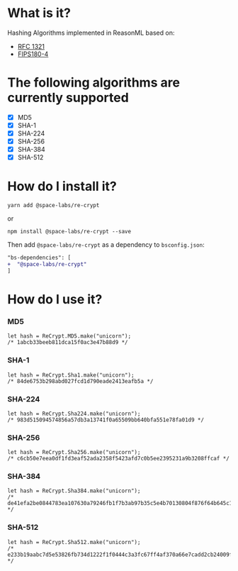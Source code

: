 # What is it?

Hashing Algorithms implemented in ReasonML based on:

- [RFC 1321](https://tools.ietf.org/html/rfc1321)
- [FIPS180-4](https://nvlpubs.nist.gov/nistpubs/FIPS/NIST.FIPS.180-4.pdf)

# The following algorithms are currently supported

- [x] MD5
- [x] SHA-1
- [x] SHA-224
- [x] SHA-256
- [x] SHA-384
- [x] SHA-512

# How do I install it?

```
yarn add @space-labs/re-crypt
```

or

```
npm install @space-labs/re-crypt --save
```

Then add `@space-labs/re-crypt` as a dependency to `bsconfig.json`:

```diff
"bs-dependencies": [
+  "@space-labs/re-crypt"
]
```

# How do I use it?

### MD5

```reason
let hash = ReCrypt.MD5.make("unicorn");
/* 1abcb33beeb811dca15f0ac3e47b88d9 */
```

### SHA-1

```reason
let hash = ReCrypt.Sha1.make("unicorn");
/* 84de6753b298abd027fcd1d790eade2413eafb5a */
```

### SHA-224

```reason
let hash = ReCrypt.Sha224.make("unicorn");
/* 983d515094574856a57db3a13741f0a65509bb640bfa551e78fa01d9 */
```

### SHA-256

```reason
let hash = ReCrypt.Sha256.make("unicorn");
/* c6cb50e7eea0df1fd3eaf52ada2358f5423afd7c0b5ee2395231a9b3208ffcaf */
```

### SHA-384

```reason
let hash = ReCrypt.Sha384.make("unicorn");
/* de41efa2be0844783ea107630a79246fb1f7b3ab97b35c5e4b70130804f876f64b645c1064a775507a7ac3be457539f2 */
```

### SHA-512

```reason
let hash = ReCrypt.Sha512.make("unicorn");
/* e233b19aabc7d5e53826fb734d1222f1f0444c3a3fc67ff4af370a66e7cadd2cb24009f1bc86f0bed12ca5fcb226145ad10fc5f650f6ef0959f8aadc5a594b27 */
```
